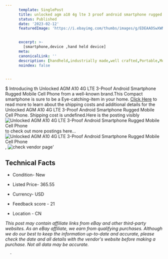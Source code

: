 ```yaml
---
      template: SinglePost
      title: unlocked agm a10 4g lte 3 proof android smartphone rugged mobile cell phone
      status: Published
      date: '2023-02-12'
      featuredImage: 'https://i.ebayimg.com/thumbs/images/g/EDEAAOSwXWNi1MKV/s-l225.jpg'
       

      excerpt: >-
        [smartphone,device ,hand held device]
      meta:
      canonicalLink: ''
      description: [handheld,industrially made,well crafted,Portable,Mobile,Compact,Convenient,Lightweight,Maneuverable,Man-portable,Miniature,Carriable,Hand-held,Light,Holdable,Transportable,Mobile device,Pocket-sized,On-the-go,Wireless,Cordless,Compact size,Convenient size, smartphone,device ,hand held device]
      noindex: false
      

---
```

$
      Introducing th Unlocked AGM A10 4G LTE 3-Proof Android Smartphone Rugged Mobile Cell Phone from a well-known brand.This Compact smartphone is sure to be a Eye-catching-item in your home. [Click Here](https://www.ebay.com/itm/234628116189?hash=item36a0eceedd%3Ag%3AEDEAAOSwXWNi1MKV&mkevt=1&mkcid=1&mkrid=711-53200-19255-0&campid=%253CePNCampaignId%253E&customid=%253CreferenceId%253E&toolid=10049) to read more to learn about the shipping costs and additional details for the Unlocked AGM A10 4G LTE 3-Proof Android Smartphone Rugged Mobile Cell Phone. Shipping cost is undefined.Here is the posting visibly ![Unlocked AGM A10 4G LTE 3-Proof Android Smartphone Rugged Mobile Cell Phone](https://i.ebayimg.com/thumbs/images/g/EDEAAOSwXWNi1MKV/s-l225.jpg) to check out more postings here... ![Unlocked AGM A10 4G LTE 3-Proof Android Smartphone Rugged Mobile Cell Phone](https://i.ebayimg.com/images/g/EDEAAOSwXWNi1MKV/s-l960.jpg), ![check vendor page](https://origin-galleryplus.ebayimg.com/ws/web/234628116189_2_0_1/225x225.jpg,https://origin-galleryplus.ebayimg.com/ws/web/234628116189_3_0_1/225x225.jpg,https://origin-galleryplus.ebayimg.com/ws/web/234628116189_4_0_1/225x225.jpg,https://origin-galleryplus.ebayimg.com/ws/web/234628116189_5_0_1/225x225.jpg,https://origin-galleryplus.ebayimg.com/ws/web/234628116189_6_0_1/225x225.jpg,https://origin-galleryplus.ebayimg.com/ws/web/234628116189_7_0_1/225x225.jpg,https://origin-galleryplus.ebayimg.com/ws/web/234628116189_8_0_1/225x225.jpg,https://origin-galleryplus.ebayimg.com/ws/web/234628116189_9_0_1/225x225.jpg,https://origin-galleryplus.ebayimg.com/ws/web/234628116189_10_0_1/225x225.jpg,https://origin-galleryplus.ebayimg.com/ws/web/234628116189_11_0_1/225x225.jpg,https://origin-galleryplus.ebayimg.com/ws/web/234628116189_12_0_1/225x225.jpg)'

      

 ## Technical Facts 



     
      

 - Condition- New 


      

 - Listed Price- 365.55 


      

 - Currency- USD 


      

 - Feedback score - 21 


      

 - Location - CN 


      
      

 *_This post may contain affiliate links from eBay and other third-party websites. As an eBay affiliate, we earn from qualifying purchases. Although we do our best to keep the information up-to-date and accurate, please check the date and all details with the vendor's website before making a purchase. Not all data may be accurate._*




      -
